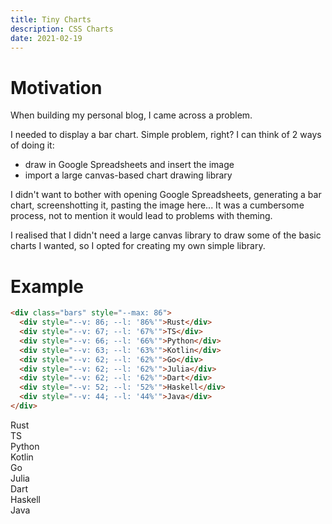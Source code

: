 ```yaml
---
title: Tiny Charts
description: CSS Charts
date: 2021-02-19
---
```


# Motivation

When building my personal blog, I came across a problem.

I needed to display a bar chart. Simple problem, right? I can think of 2 ways of doing it:

*   draw in Google Spreadsheets and insert the image
*   import a large canvas-based chart drawing library

I didn't want to bother with opening Google Spreadsheets, generating a bar chart, screenshotting it, pasting the image here... It was a cumbersome process, not to mention it would lead to problems with theming.

I realised that I didn't need a large canvas library to draw some of the basic charts I wanted, so I opted for creating my own simple library.

# Example

```html
<div class="bars" style="--max: 86">
  <div style="--v: 86; --l: '86%'">Rust</div>
  <div style="--v: 67; --l: '67%'">TS</div>
  <div style="--v: 66; --l: '66%'">Python</div>
  <div style="--v: 63; --l: '63%'">Kotlin</div>
  <div style="--v: 62; --l: '62%'">Go</div>
  <div style="--v: 62; --l: '62%'">Julia</div>
  <div style="--v: 62; --l: '62%'">Dart</div>
  <div style="--v: 52; --l: '52%'">Haskell</div>
  <div style="--v: 44; --l: '44%'">Java</div>
</div>
```
<div class="bars" style="--max: 86; --c: red">
  <div style="--v: 86; --l: '86%'; --c: blue">Rust</div>
  <div style="--v: 67; --l: '67%'">TS</div>
  <div style="--v: 66; --l: '66%'">Python</div>
  <div style="--v: 63; --l: '63%'">Kotlin</div>
  <div style="--v: 62; --l: '62%'">Go</div>
  <div style="--v: 62; --l: '62%'">Julia</div>
  <div style="--v: 62; --l: '62%'">Dart</div>
  <div style="--v: 52; --l: '52%'">Haskell</div>
  <div style="--v: 44; --l: '44%'">Java</div>
</div>

<style>
.bars>div::before, .hbars>div::after {
  border-radius: 5px;
  background: var(--c, var(--c-link));
}

.bars>div::after, .hbars>div::before {
  font-size: 0.9em;
  color: var(--app-c-alt);
}

.hbars div {
  margin: 5px 0;
}
  </style>
